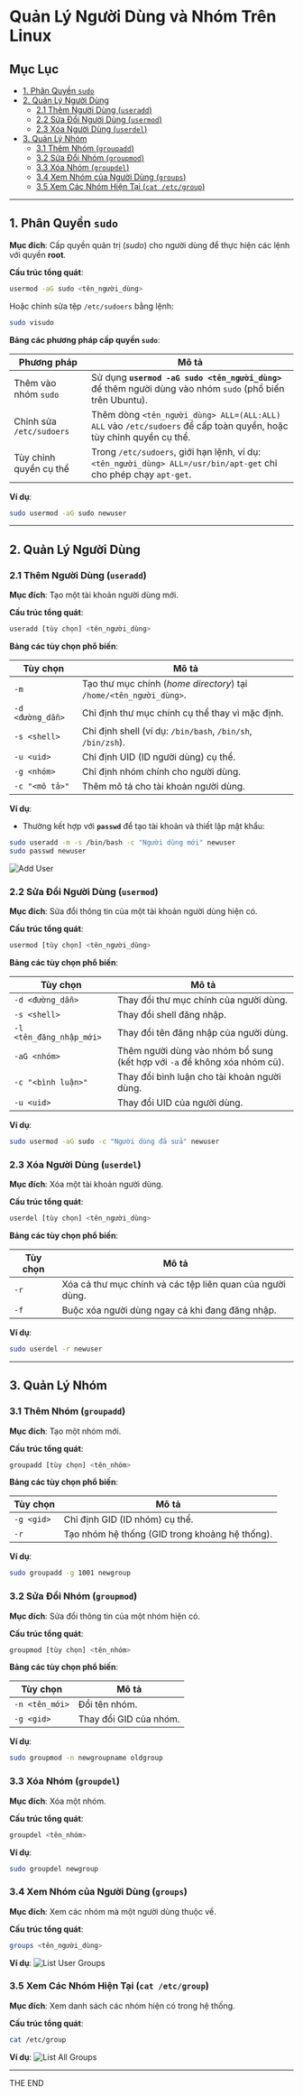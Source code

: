 # Quản Lý Người Dùng và Nhóm Trên Linux

## Mục Lục
- [1. Phân Quyền `sudo`](#1-phân-quyền-sudo)
- [2. Quản Lý Người Dùng](#2-quản-lý-người-dùng)
  - [2.1 Thêm Người Dùng (`useradd`)](#21-thêm-người-dùng-useradd)
  - [2.2 Sửa Đổi Người Dùng (`usermod`)](#22-sửa-đổi-người-dùng-usermod)
  - [2.3 Xóa Người Dùng (`userdel`)](#23-xóa-người-dùng-userdel)
- [3. Quản Lý Nhóm](#3-quản-lý-nhóm)
  - [3.1 Thêm Nhóm (`groupadd`)](#31-thêm-nhóm-groupadd)
  - [3.2 Sửa Đổi Nhóm (`groupmod`)](#32-sửa-đổi-nhóm-groupmod)
  - [3.3 Xóa Nhóm (`groupdel`)](#33-xóa-nhóm-groupdel)
  - [3.4 Xem Nhóm của Người Dùng (`groups`)](#34-xem-nhóm-của-người-dùng-groups)
  - [3.5 Xem Các Nhóm Hiện Tại (`cat /etc/group`)](#35-xem-các-nhóm-hiện-tại-cat-etcgroup)

---

## 1. Phân Quyền `sudo`

**Mục đích**: Cấp quyền quản trị (*sudo*) cho người dùng để thực hiện các lệnh với quyền **root**.

**Cấu trúc tổng quát**:
```bash
usermod -aG sudo <tên_người_dùng>
```

Hoặc chỉnh sửa tệp `/etc/sudoers` bằng lệnh:
```bash
sudo visudo
```

**Bảng các phương pháp cấp quyền `sudo`**:

| **Phương pháp**               | **Mô tả**                                                                 |
|-------------------------------|---------------------------------------------------------------------------|
| Thêm vào nhóm `sudo`          | Sử dụng **`usermod -aG sudo <tên_người_dùng>`** để thêm người dùng vào nhóm `sudo` (phổ biến trên Ubuntu). |
| Chỉnh sửa `/etc/sudoers`      | Thêm dòng `<tên_người_dùng> ALL=(ALL:ALL) ALL` vào `/etc/sudoers` để cấp toàn quyền, hoặc tùy chỉnh quyền cụ thể. |
| Tùy chỉnh quyền cụ thể        | Trong `/etc/sudoers`, giới hạn lệnh, ví dụ: `<tên_người_dùng> ALL=/usr/bin/apt-get` chỉ cho phép chạy `apt-get`. |

**Ví dụ**:
```bash
sudo usermod -aG sudo newuser
```

---

## 2. Quản Lý Người Dùng

### 2.1 Thêm Người Dùng (`useradd`)

**Mục đích**: Tạo một tài khoản người dùng mới.

**Cấu trúc tổng quát**:
```bash
useradd [tùy chọn] <tên_người_dùng>
```

**Bảng các tùy chọn phổ biến**:

| **Tùy chọn**        | **Mô tả**                                                                 |
|---------------------|---------------------------------------------------------------------------|
| `-m`                | Tạo thư mục chính (*home directory*) tại `/home/<tên_người_dùng>`.        |
| `-d <đường_dẫn>`    | Chỉ định thư mục chính cụ thể thay vì mặc định.                            |
| `-s <shell>`        | Chỉ định shell (ví dụ: `/bin/bash`, `/bin/sh`, `/bin/zsh`).               |
| `-u <uid>`          | Chỉ định UID (ID người dùng) cụ thể.                                      |
| `-g <nhóm>`         | Chỉ định nhóm chính cho người dùng.                                       |
| `-c "<mô tả>"`      | Thêm mô tả cho tài khoản người dùng.                                      |

**Ví dụ**:
- Thường kết hợp với **`passwd`** để tạo tài khoản và thiết lập mật khẩu:
```bash
sudo useradd -m -s /bin/bash -c "Người dùng mới" newuser
sudo passwd newuser
```

![Add User](/Images/useradd.png)

### 2.2 Sửa Đổi Người Dùng (`usermod`)

**Mục đích**: Sửa đổi thông tin của một tài khoản người dùng hiện có.

**Cấu trúc tổng quát**:
```bash
usermod [tùy chọn] <tên_người_dùng>
```

**Bảng các tùy chọn phổ biến**:

| **Tùy chọn**                | **Mô tả**                                                                 |
|-----------------------------|---------------------------------------------------------------------------|
| `-d <đường_dẫn>`            | Thay đổi thư mục chính của người dùng.                                    |
| `-s <shell>`                | Thay đổi shell đăng nhập.                                                 |
| `-l <tên_đăng_nhập_mới>`    | Thay đổi tên đăng nhập của người dùng.                                    |
| `-aG <nhóm>`                | Thêm người dùng vào nhóm bổ sung (kết hợp với `-a` để không xóa nhóm cũ). |
| `-c "<bình luận>"`          | Thay đổi bình luận cho tài khoản người dùng.                              |
| `-u <uid>`                  | Thay đổi UID của người dùng.                                              |

**Ví dụ**:
```bash
sudo usermod -aG sudo -c "Người dùng đã sửa" newuser
```

### 2.3 Xóa Người Dùng (`userdel`)

**Mục đích**: Xóa một tài khoản người dùng.

**Cấu trúc tổng quát**:
```bash
userdel [tùy chọn] <tên_người_dùng>
```

**Bảng các tùy chọn phổ biến**:

| **Tùy chọn** | **Mô tả**                                                                 |
|--------------|---------------------------------------------------------------------------|
| `-r`         | Xóa cả thư mục chính và các tệp liên quan của người dùng.                 |
| `-f`         | Buộc xóa người dùng ngay cả khi đang đăng nhập.                           |

**Ví dụ**:
```bash
sudo userdel -r newuser
```

---

## 3. Quản Lý Nhóm

### 3.1 Thêm Nhóm (`groupadd`)

**Mục đích**: Tạo một nhóm mới.

**Cấu trúc tổng quát**:
```bash
groupadd [tùy chọn] <tên_nhóm>
```

**Bảng các tùy chọn phổ biến**:

| **Tùy chọn** | **Mô tả**                                                                 |
|--------------|---------------------------------------------------------------------------|
| `-g <gid>`   | Chỉ định GID (ID nhóm) cụ thể.                                            |
| `-r`         | Tạo nhóm hệ thống (GID trong khoảng hệ thống).                            |

**Ví dụ**:
```bash
sudo groupadd -g 1001 newgroup
```

### 3.2 Sửa Đổi Nhóm (`groupmod`)

**Mục đích**: Sửa đổi thông tin của một nhóm hiện có.

**Cấu trúc tổng quát**:
```bash
groupmod [tùy chọn] <tên_nhóm>
```

**Bảng các tùy chọn phổ biến**:

| **Tùy chọn**    | **Mô tả**                                                                 |
|-----------------|---------------------------------------------------------------------------|
| `-n <tên_mới>`  | Đổi tên nhóm.                                                             |
| `-g <gid>`      | Thay đổi GID của nhóm.                                                    |

**Ví dụ**:
```bash
sudo groupmod -n newgroupname oldgroup
```

### 3.3 Xóa Nhóm (`groupdel`)

**Mục đích**: Xóa một nhóm.

**Cấu trúc tổng quát**:
```bash
groupdel <tên_nhóm>
```

**Ví dụ**:
```bash
sudo groupdel newgroup
```

### 3.4 Xem Nhóm của Người Dùng (`groups`)

**Mục đích**: Xem các nhóm mà một người dùng thuộc về.

**Cấu trúc tổng quát**:
```bash
groups <tên_người_dùng>
```

**Ví dụ**:
![List User Groups](/Images/groups.png)

### 3.5 Xem Các Nhóm Hiện Tại (`cat /etc/group`)

**Mục đích**: Xem danh sách các nhóm hiện có trong hệ thống.

**Cấu trúc tổng quát**:
```bash
cat /etc/group
```

**Ví dụ**:
![List All Groups](/Images/cat-etc-group.png)

---
THE END